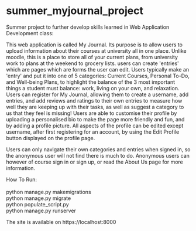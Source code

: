 # summer_myjournal_project

Summer project to further develop skills learned in Web Application Development class:


This web application is called My Journal. Its purpose is to allow users to upload 
information about their courses at university all in one place. Unlike moodle, 
this is a place to store all of your current plans, from university work to plans at the 
weekend to grocery lists. users can create 'entries' which are pages which are forms
the user can edit. Users typically make an 'entry' and put it into one of 5 categories:
Current Courses, Personal To-Do, and Well-being Plans, to highlight the balance of the 3
most important things a student must balance: work, living on your own, and relaxation. 
Users can register for My Journal, allowing them to create a username, add entries, and 
add reviews and ratings to their own entries to measure how well they are keeping up with
their tasks, as well as suggest a category to us that they feel is missing! Users are 
able to customise their profile by uploading a personalised bio to make the page more 
friendly and fun, and by adding a profile picture. All aspects of the profile can be 
edited except username, after first registering for an account, by using the Edit 
Profile button displayed on the profile page.

Users can only navigate their own categories and entries when signed in, so the anonymous
user will not find there is much to do. Anonymous users can however of course sign in or 
sign up, or read the About Us page for more information.


How To Run:<br/>
<br/>
python manage.py makemigrations<br/>
python manage.py migrate<br/>
python populate_script.py<br/>
python manage.py runserver<br/>

The site is available on https://localhost:8000






